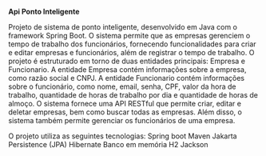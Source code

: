 **Api Ponto Inteligente**

 Projeto de sistema de ponto inteligente, desenvolvido em Java com o framework Spring Boot. O sistema permite que as empresas gerenciem o tempo de trabalho dos funcionários, fornecendo funcionalidades para criar e editar empresas e funcionários, além de registrar o tempo de trabalho.  O projeto é estruturado em torno de duas entidades principais: Empresa e Funcionario. A entidade Empresa contém informações sobre a empresa, como razão social e CNPJ. A entidade Funcionario contém informações sobre o funcionário, como nome, email, senha, CPF, valor da hora de trabalho, quantidade de horas de trabalho por dia e quantidade de horas de almoço.  O sistema fornece uma API RESTful que permite criar, editar e deletar empresas, bem como buscar todas as empresas. Além disso, o sistema também permite gerenciar os funcionários de uma empresa.

O projeto utiliza as seguintes tecnologias:
Spring boot
Maven
Jakarta Persistence (JPA)
Hibernate
Banco em memória H2
Jackson
